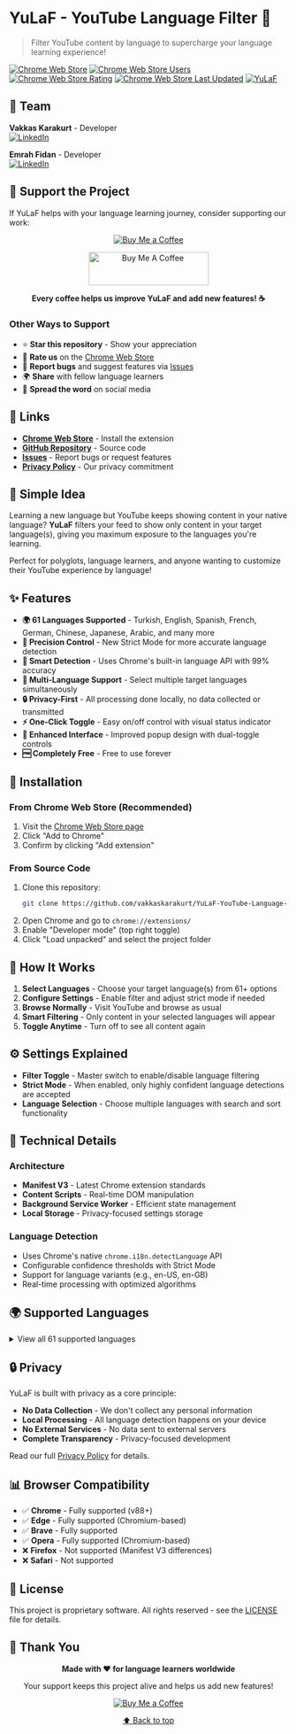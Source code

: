 # YuLaF - YouTube Language Filter 🎯

> Filter YouTube content by language to supercharge your language learning experience!

[![Chrome Web Store](https://img.shields.io/chrome-web-store/v/ejfoldoabjeidjdddhomeaojicaemdpm?style=for-the-badge&logo=googlechrome&logoColor=white)](https://chromewebstore.google.com/detail/yulaf-youtube-language-fi/ejfoldoabjeidjdddhomeaojicaemdpm)
[![Chrome Web Store Users](https://img.shields.io/chrome-web-store/users/ejfoldoabjeidjdddhomeaojicaemdpm?style=for-the-badge&color=success)](https://chromewebstore.google.com/detail/yulaf-youtube-language-fi/ejfoldoabjeidjdddhomeaojicaemdpm)
[![Chrome Web Store Rating](https://img.shields.io/chrome-web-store/rating/ejfoldoabjeidjdddhomeaojicaemdpm?style=for-the-badge&color=orange)](https://chromewebstore.google.com/detail/yulaf-youtube-language-fi/ejfoldoabjeidjdddhomeaojicaemdpm)
[![Chrome Web Store Last Updated](https://img.shields.io/chrome-web-store/last-updated/ejfoldoabjeidjdddhomeaojicaemdpm?style=for-the-badge&color=purple)](https://chromewebstore.google.com/detail/yulaf-youtube-language-fi/ejfoldoabjeidjdddhomeaojicaemdpm)
[![YuLaF](https://img.shields.io/badge/YuLaF-Language%20Filter-red?style=for-the-badge&logo=youtube&logoColor=red)](https://chromewebstore.google.com/detail/yulaf-youtube-language-fi/ejfoldoabjeidjdddhomeaojicaemdpm)

## 👥 Team

**Vakkas Karakurt** - Developer  
[![LinkedIn](https://img.shields.io/badge/LinkedIn-0077B5?style=flat&logo=linkedin&logoColor=white)](https://www.linkedin.com/in/vakkaskarakurt)

**Emrah Fidan** - Developer  
[![LinkedIn](https://img.shields.io/badge/LinkedIn-0077B5?style=flat&logo=linkedin&logoColor=white)](https://www.linkedin.com/in/emrah-fidann)

## 💖 Support the Project

If YuLaF helps with your language learning journey, consider supporting our work:

<div align="center">

[![Buy Me a Coffee](https://img.shields.io/badge/Buy_Me_A_Coffee-FFDD00?style=for-the-badge&logo=buy-me-a-coffee&logoColor=black)](https://buymeacoffee.com/yulafdev)

<a href="https://buymeacoffee.com/yulafdev" target="_blank">
  <img src="https://cdn.buymeacoffee.com/buttons/v2/default-yellow.png" alt="Buy Me A Coffee" height="60" width="217">
</a>

**Every coffee helps us improve YuLaF and add new features! ☕**

</div>

### Other Ways to Support

- ⭐ **Star this repository** - Show your appreciation
- 📝 **Rate us** on the [Chrome Web Store](https://chromewebstore.google.com/detail/yulaf-youtube-language-fi/ejfoldoabjeidjdddhomeaojicaemdpm)
- 🐛 **Report bugs** and suggest features via [Issues](https://github.com/vakkaskarakurt/YuLaF-YouTube-Language-Filter/issues)
- 🌍 **Share** with fellow language learners
- 💬 **Spread the word** on social media

## 🔗 Links

- **[Chrome Web Store](https://chromewebstore.google.com/detail/yulaf-youtube-language-fi/ejfoldoabjeidjdddhomeaojicaemdpm)** - Install the extension
- **[GitHub Repository](https://github.com/vakkaskarakurt/YuLaF-YouTube-Language-Filter)** - Source code
- **[Issues](https://github.com/vakkaskarakurt/YuLaF-YouTube-Language-Filter/issues)** - Report bugs or request features
- **[Privacy Policy](PRIVACY.md)** - Our privacy commitment

## 🚀 Simple Idea

Learning a new language but YouTube keeps showing content in your native language? **YuLaF** filters your feed to show only content in your target language(s), giving you maximum exposure to the languages you're learning.

Perfect for polyglots, language learners, and anyone wanting to customize their YouTube experience by language!

## ✨ Features

- **🌍 61 Languages Supported** - Turkish, English, Spanish, French, German, Chinese, Japanese, Arabic, and many more
- **🎯 Precision Control** - New Strict Mode for more accurate language detection
- **🧠 Smart Detection** - Uses Chrome's built-in language API with 99% accuracy
- **🔄 Multi-Language Support** - Select multiple target languages simultaneously
- **🔒 Privacy-First** - All processing done locally, no data collected or transmitted
- **⚡ One-Click Toggle** - Easy on/off control with visual status indicator
- **🎨 Enhanced Interface** - Improved popup design with dual-toggle controls
- **🆓 Completely Free** - Free to use forever


## 📱 Installation

### From Chrome Web Store (Recommended)
1. Visit the [Chrome Web Store page](https://chromewebstore.google.com/detail/yulaf-youtube-language-fi/ejfoldoabjeidjdddhomeaojicaemdpm)
2. Click "Add to Chrome"
3. Confirm by clicking "Add extension"

### From Source Code
1. Clone this repository:
   ```bash
   git clone https://github.com/vakkaskarakurt/YuLaF-YouTube-Language-Filter.git
   ```
2. Open Chrome and go to `chrome://extensions/`
3. Enable "Developer mode" (top right toggle)
4. Click "Load unpacked" and select the project folder

## 🎯 How It Works

1. **Select Languages** - Choose your target language(s) from 61+ options
2. **Configure Settings** - Enable filter and adjust strict mode if needed
3. **Browse Normally** - Visit YouTube and browse as usual
4. **Smart Filtering** - Only content in your selected languages will appear
5. **Toggle Anytime** - Turn off to see all content again

## ⚙️ Settings Explained

- **Filter Toggle** - Master switch to enable/disable language filtering
- **Strict Mode** - When enabled, only highly confident language detections are accepted
- **Language Selection** - Choose multiple languages with search and sort functionality

## 🔧 Technical Details

### Architecture

- **Manifest V3** - Latest Chrome extension standards
- **Content Scripts** - Real-time DOM manipulation
- **Background Service Worker** - Efficient state management
- **Local Storage** - Privacy-focused settings storage

### Language Detection

- Uses Chrome's native `chrome.i18n.detectLanguage` API
- Configurable confidence thresholds with Strict Mode
- Support for language variants (e.g., en-US, en-GB)
- Real-time processing with optimized algorithms

## 🌍 Supported Languages

<details>
<summary>View all 61 supported languages</summary>

**European Languages:**  
English, French, German, Spanish, Italian, Portuguese, Russian, Dutch, Polish, Turkish, Swedish, Danish, Norwegian, Finnish, Czech, Hungarian, Romanian, Bulgarian, Croatian, Slovak, Slovenian, Estonian, Latvian, Lithuanian, Greek, Ukrainian, Belarusian, Serbian, Bosnian, Albanian, Macedonian, Icelandic, Maltese, Welsh, Irish, Basque, Catalan, Galician

**Asian Languages:**  
Chinese, Japanese, Korean, Hindi, Arabic, Thai, Vietnamese, Indonesian, Malay, Filipino, Hebrew, Persian, Urdu, Bengali, Tamil, Telugu, Malayalam, Kannada, Gujarati, Punjabi

**African Languages:**  
Swahili, Afrikaans, Amharic

</details>

## 🔒 Privacy

YuLaF is built with privacy as a core principle:

- **No Data Collection** - We don't collect any personal information
- **Local Processing** - All language detection happens on your device
- **No External Services** - No data sent to external servers
- **Complete Transparency** - Privacy-focused development

Read our full [Privacy Policy](PRIVACY.md) for details.

## 📊 Browser Compatibility

- ✅ **Chrome** - Fully supported (v88+)
- ✅ **Edge** - Fully supported (Chromium-based)
- ✅ **Brave** - Fully supported
- ✅ **Opera** - Fully supported (Chromium-based)
- ❌ **Firefox** - Not supported (Manifest V3 differences)
- ❌ **Safari** - Not supported

## 📄 License

This project is proprietary software. All rights reserved - see the [LICENSE](LICENSE) file for details.

## 🙏 Thank You

<div align="center">

**Made with ❤️ for language learners worldwide**

Your support keeps this project alive and helps us add new features!

[![Buy Me a Coffee](https://img.shields.io/badge/Buy_Me_A_Coffee-FFDD00?style=for-the-badge&logo=buy-me-a-coffee&logoColor=black)](https://buymeacoffee.com/yulafdev)

[⬆ Back to top](#yulaf---youtube-language-filter-)

</div>
